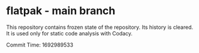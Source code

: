 # flatpak - main branch

This repository contains frozen state of the repository.
Its history is cleared. It is used only for static code
analysis with Codacy.

Commit Time: 1692989533